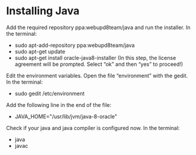 # Installing Java
Add the required repository ppa:webupd8team/java and run the installer. In the terminal:
- sudo apt-add-repository ppa:webupd8team/java
- sudo apt-get update
- sudo apt-get install oracle-java8-installer (In this step, the license agreement will be prompted. Select “ok” and then “yes” to proceed!)

Edit the environment variables. Open the file “environment” with the gedit. In the terminal:
- sudo gedit /etc/environment

Add the following line in the end of the file:
- JAVA_HOME="/usr/lib/jvm/java-8-oracle"

Check if your java and java compiler is configured now. In the terminal:
- java
- javac
